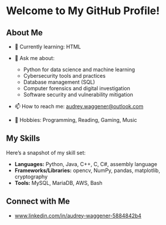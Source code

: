 # Welcome to My GitHub Profile!

## About Me

- 🌱 Currently learning: HTML

- 💬 Ask me about: 
  - Python for data science and machine learning
  - Cybersecurity tools and practices
  - Database management (SQL)
  - Computer forensics and digital investigation
  - Software security and vulnerability mitigation
- 📫 How to reach me: audrey.waggener@outlook.com
- 🎸 Hobbies: Programming, Reading, Gaming, Music

## My Skills
Here’s a snapshot of my skill set:
- **Languages:** Python, Java, C++, C, C#, assembly language
- **Frameworks/Libraries:** opencv, NumPy, pandas, matplotlib, cryptography
- **Tools:** MySQL, MariaDB, AWS, Bash

## Connect with Me

- www.linkedin.com/in/audrey-waggener-5884842b4


<!---
audreyw2003/audreyw2003 is a ✨ special ✨ repository because its `README.md` (this file) appears on your GitHub profile.
You can click the Preview link to take a look at your changes.
--->
